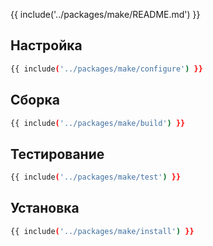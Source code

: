 {{ include('../packages/make/README.md') }}

## Настройка

```bash 
{{ include('../packages/make/configure') }}
```

## Сборка

```bash 
{{ include('../packages/make/build') }}
```

## Тестирование

```bash 
{{ include('../packages/make/test') }}
```

## Установка

```bash 
{{ include('../packages/make/install') }}
```


